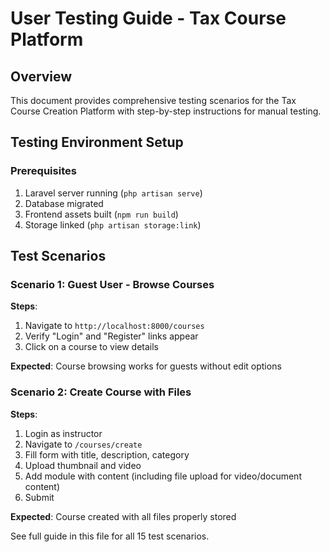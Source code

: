 # User Testing Guide - Tax Course Platform

## Overview
This document provides comprehensive testing scenarios for the Tax Course Creation Platform with step-by-step instructions for manual testing.

## Testing Environment Setup

### Prerequisites
1. Laravel server running (`php artisan serve`)
2. Database migrated
3. Frontend assets built (`npm run build`)
4. Storage linked (`php artisan storage:link`)

## Test Scenarios

### Scenario 1: Guest User - Browse Courses
**Steps**:
1. Navigate to `http://localhost:8000/courses`
2. Verify "Login" and "Register" links appear
3. Click on a course to view details

**Expected**: Course browsing works for guests without edit options

### Scenario 2: Create Course with Files
**Steps**:
1. Login as instructor
2. Navigate to `/courses/create`
3. Fill form with title, description, category
4. Upload thumbnail and video
5. Add module with content (including file upload for video/document content)
6. Submit

**Expected**: Course created with all files properly stored

See full guide in this file for all 15 test scenarios.
